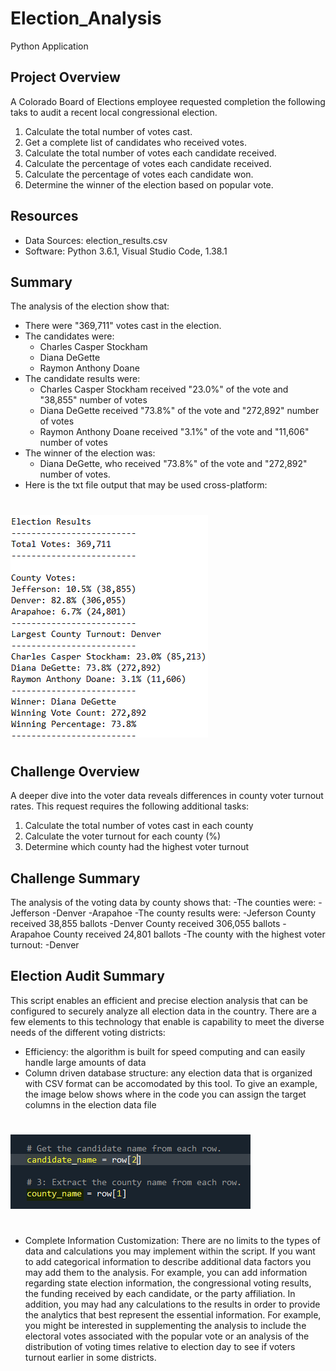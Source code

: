 # Election_Analysis
Python Application

## Project Overview
A Colorado Board of Elections employee requested completion the following taks to audit a recent local congressional election.

1. Calculate the total number of votes cast.
2. Get a complete list of candidates who received votes.
3. Calculate the total number of votes each candidate received.
4. Calculate the percentage of votes each candidate received.
5. Calculate the percentage of votes each candidate won.
6. Determine the winner of the election based on popular vote.

## Resources
- Data Sources: election_results.csv
- Software: Python 3.6.1, Visual Studio Code, 1.38.1

## Summary
The analysis of the election show that:
- There were "369,711" votes cast in the election.
- The candidates were:
  - Charles Casper Stockham
  - Diana DeGette
  - Raymon Anthony Doane
- The candidate results were:
  - Charles Casper Stockham received "23.0%" of the vote and "38,855" number of votes
  - Diana DeGette received "73.8%" of the vote and "272,892" number of votes
  - Raymon Anthony Doane received "3.1%" of the vote and "11,606" number of votes
- The winner of the election was:
  - Diana DeGette, who received "73.8%" of the vote and "272,892" number of votes.
- Here is the txt file output that may be used cross-platform:
#
![PyPoll Election Analysis Algorithm: Txt File Output](https://github.com/zborglin/Election_Analysis/blob/main/analysis/election_results_output.png)
#

## Challenge Overview
A deeper dive into the voter data reveals differences in county voter turnout rates. This request requires the following additional tasks:

1. Calculate the total number of votes cast in each county
2. Calculate the voter turnout for each county (%)
3. Determine which county had the highest voter turnout
## Challenge Summary
The analysis of the voting data by county shows that:
-The counties were:
  -Jefferson
  -Denver
  -Arapahoe
 -The county results were:
  -Jeferson County received 38,855 ballots
  -Denver County received 306,055 ballots
  -Arapahoe County received 24,801 ballots
 -The county with the highest voter turnout:
  -Denver
 ## Election Audit Summary
 This script enables an efficient and precise election analysis that can be configured to securely analyze all election data in the country. There are a few elements to this technology that enable is capability to meet the diverse needs of the different voting districts:
 - Efficiency: the algorithm is built for speed computing and can easily handle large amounts of data
 - Column driven database structure: any election data that is organized with CSV format can be accomodated by this tool. To give an example, the image below shows where in the code you can assign the target columns in the election data file
 #
 ![Configurable Column-Based Analysis](https://github.com/zborglin/Election_Analysis/blob/main/analysis/column_info.png)
 #
 - Complete Information Customization: There are no limits to the types of data and calculations you may implement within the script. If you want to add categorical information to describe additional data factors you may add them to the analysis. For example, you can add information regarding state election information, the congressional voting results, the funding received by each candidate, or the party affiliation. In addition, you may had any calculations to the results in order to provide the analytics that best represent the essential information. For example, you might be interested in supplementing the analysis to include the electoral votes associated with the popular vote or an analysis of the distribution of voting times relative to election day to see if voters turnout earlier in some districts. 
 

